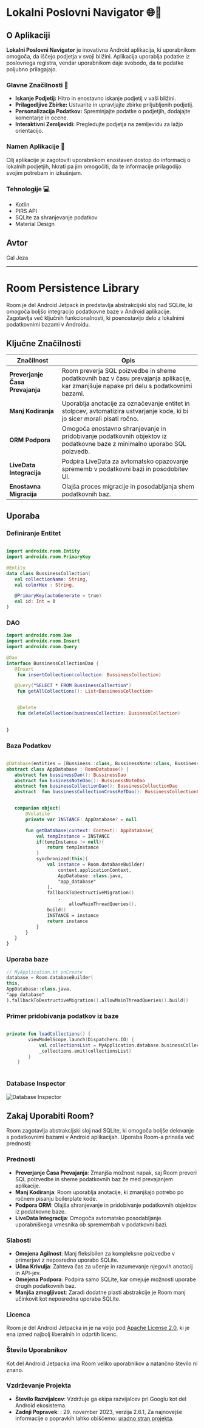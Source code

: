 # Lokalni Poslovni Navigator 🌐📍

## O Aplikaciji

**Lokalni Poslovni Navigator** je inovativna Android aplikacija, ki uporabnikom omogoča, da iščejo podjetja v svoji bližini. Aplikacija uporablja podatke iz poslovnega registra, vendar uporabnikom daje svobodo, da te podatke poljubno prilagajajo.

### Glavne Značilnosti 🌟

- **Iskanje Podjetij:** Hitro in enostavno iskanje podjetij v vaši bližini.
- **Prilagodljive Zbirke:** Ustvarite in upravljajte zbirke priljubljenih podjetij.
- **Personalizacija Podatkov:** Spreminjajte podatke o podjetjih, dodajajte komentarje in ocene.
- **Interaktivni Zemljevidi:** Pregledujte podjetja na zemljevidu za lažjo orientacijo.

### Namen Aplikacije 🎯

Cilj aplikacije je zagotoviti uporabnikom enostaven dostop do informacij o lokalnih podjetjih, hkrati pa jim omogočiti, da te informacije prilagodijo svojim potrebam in izkušnjam.

### Tehnologije 💻

- Kotlin
- PIRS API
- SQLite za shranjevanje podatkov
- Material Design

## Avtor

Gal Jeza

---
# Room Persistence Library

Room je del Android Jetpack in predstavlja abstrakcijski sloj nad SQLite, ki omogoča boljšo integracijo podatkovne baze v Android aplikacije. Zagotavlja več ključnih funkcionalnosti, ki poenostavijo delo z lokalnimi podatkovnimi bazami v Androidu.

## Ključne Značilnosti

| Značilnost | Opis |
|------------|------|
| **Preverjanje Časa Prevajanja** | Room preverja SQL poizvedbe in sheme podatkovnih baz v času prevajanja aplikacije, kar zmanjšuje napake pri delu s podatkovnimi bazami. |
| **Manj Kodiranja** | Uporablja anotacije za označevanje entitet in stolpcev, avtomatizira ustvarjanje kode, ki bi jo sicer morali pisati ročno. |
| **ORM Podpora** | Omogoča enostavno shranjevanje in pridobivanje podatkovnih objektov iz podatkovne baze z minimalno uporabo SQL poizvedb. |
| **LiveData Integracija** | Podpira LiveData za avtomatsko opazovanje sprememb v podatkovni bazi in posodobitev UI. |
| **Enostavna Migracija** | Olajša proces migracije in posodabljanja shem podatkovnih baz. |

## Uporaba

### Definiranje Entitet

 ```kotlin

import androidx.room.Entity
import androidx.room.PrimaryKey

@Entity
data class BussinessCollection(
    val collectionName: String,
    val colorHex : String,

    @PrimaryKey(autoGenerate = true)
    val id: Int = 0
)


 ```
 ### DAO

 ```kotlin
 import androidx.room.Dao
import androidx.room.Insert
import androidx.room.Query

@Dao
interface BussinessCollectionDao {
    @Insert
     fun insertCollection(collection: BussinessCollection)

    @Query("SELECT * FROM BussinessCollection")
     fun getAllCollections(): List<BussinessCollection>


     @Delete 
     fun deleteCollection(businessCollection: BusinessCollection)
     

}
 ```

 ### Baza Podatkov

 ```kotlin

@Database(entities = [Bussiness::class, BussinessNote::class, BussinessCollection::class, BussinessCollectionCrossRef::class], version = 3)
abstract class AppDatabase : RoomDatabase() {
    abstract fun bussinessDao(): BussinessDao
    abstract fun businessNoteDao(): BussinessNoteDao
    abstract fun businessCollectionDao(): BussinessCollectionDao
    abstract  fun bussinessCollectionCrossRefDao(): BussinessCollectionCrossRefDao


    companion object{
        @Volatile
        private var INSTANCE: AppDatabase? = null

        fun getDatabase(context: Context): AppDatabase{
            val tempInstance = INSTANCE
            if(tempInstance != null){
                return tempInstance
            }
            synchronized(this){
                val instance = Room.databaseBuilder(
                    context.applicationContext,
                    AppDatabase::class.java,
                    "app_database"
                ).
                fallbackToDestructiveMigration()
                    .
                        allowMainThreadQueries().
                build()
                INSTANCE = instance
                return instance
            }
        }
    }
}

 ```

### Uporaba baze    
```kotlin
// MyApplication.kt onCreate
database = Room.databaseBuilder(
this,
AppDatabase::class.java,
"app_database"
).fallbackToDestructiveMigration().allowMainThreadQueries().build()
```


### Primer pridobivanja podatkov iz baze
```kotlin

private fun loadCollections() {
        viewModelScope.launch(Dispatchers.IO) {
            val collectionsList = MyApplication.database.businessCollectionDao().getAllCollections()
            _collections.emit(collectionsList)
        }
    }
    
```

### Database Inspector
![Database Inspector](https://i.imgur.com/Ir59raO.png)
 

## Zakaj Uporabiti Room?

Room zagotavlja abstrakcijski sloj nad SQLite, ki omogoča boljše delovanje s podatkovnimi bazami v Android aplikacijah. Uporaba Room-a prinaša več prednosti:

### Prednosti
- **Preverjanje Časa Prevajanja**: Zmanjša možnost napak, saj Room preveri SQL poizvedbe in sheme podatkovnih baz že med prevajanjem aplikacije.
- **Manj Kodiranja**: Room uporablja anotacije, ki zmanjšajo potrebo po ročnem pisanju boilerplate kode.
- **Podpora ORM**: Olajša shranjevanje in pridobivanje podatkovnih objektov iz podatkovne baze.
- **LiveData Integracija**: Omogoča avtomatsko posodabljanje uporabniškega vmesnika ob spremembah v podatkovni bazi.

### Slabosti
- **Omejena Agilnost**: Manj fleksibilen za kompleksne poizvedbe v primerjavi z neposredno uporabo SQLite.
- **Učna Krivulja**: Zahteva čas za učenje in razumevanje njegovih anotacij in API-jev.
- **Omejena Podpora**: Podpira samo SQLite, kar omejuje možnosti uporabe drugih podatkovnih baz.
- **Manjša zmogljivost**: Zaradi dodatne plasti abstrakcije je Room manj učinkovit kot neposredna uporaba SQLite.

### Licenca
Room je del Android Jetpacka in je na voljo pod [Apache License 2.0](https://www.apache.org/licenses/LICENSE-2.0), ki je ena izmed najbolj liberalnih in odprtih licenc.

### Število Uporabnikov
Kot del Android Jetpacka ima Room veliko uporabnikov a natančno število ni znano.

### Vzdrževanje Projekta
- **Število Razvijalcev**: Vzdržuje ga ekipa razvijalcev pri Googlu kot del Android ekosistema.
- **Zadnji Popravek**: : 29. november 2023, verzija 2.6.1, Za najnovejše informacije o popravkih lahko obiščemo: [uradno stran projekta](https://developer.android.com/jetpack/androidx/releases/room).


